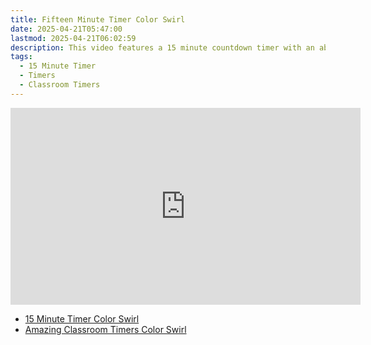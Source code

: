 ```yaml
---
title: Fifteen Minute Timer Color Swirl
date: 2025-04-21T05:47:00
lastmod: 2025-04-21T06:02:59
description: This video features a 15 minute countdown timer with an abstract rainbow color swirl animated background.
tags:
  - 15 Minute Timer
  - Timers
  - Classroom Timers
---
```


<div class="iframe-16-9-container">
<iframe class="youTubeIframe" width="560" height="315" src="https://www.youtube.com/embed/6n-CcxQrvgk" title="YouTube video player" frameborder="0" allow="accelerometer; autoplay; clipboard-write; encrypted-media; gyroscope; picture-in-picture; web-share" allowfullscreen></iframe>
</div>

- [15 Minute Timer Color Swirl](https://youtu.be/6n-CcxQrvgk)
- [Amazing Classroom Timers Color Swirl](../amazing-classroom-timers-color-swirl.md)
